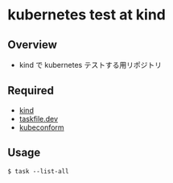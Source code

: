 # kubernetes test at kind

## Overview

- kind で kubernetes テストする用リポジトリ

## Required

- [kind](https://kind.sigs.k8s.io/)
- [taskfile.dev](https://taskfile.dev/)
- [kubeconform](https://github.com/yannh/kubeconform)

## Usage

```
$ task --list-all
```
